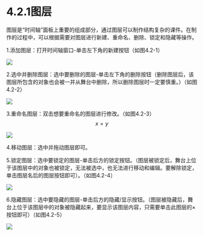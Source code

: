 # **4.2.1图层**

 图层是“时间轴”面板上重要的组成部分，通过图层可以制作结构复杂的课件。在制作的过程中，可以根据需要对图层进行新建、重命名、删除、锁定和隐藏等操作。

  1.添加图层：打开时间轴窗口-单击左下角的新建按钮（如图4.2-1）

![](file:///C:\Users\netedi21\AppData\Local\Temp\ksohtml\wpsE22F.tmp.png)

2.选中并删除图层：选中要删除的图层-单击左下角的删除按钮（删除图层后，该图层所包含的对象也会被一并从舞台中删除，所以删除图层时一定要慎重。）（如图4.2-2）

![](file:///C:\Users\netedi21\AppData\Local\Temp\ksohtml\wpsE23F.tmp.png)

3.重命名图层：双击想要重命名的图层进行修改。（如图4.2-3）$$x = y$$

![](file:///C:\Users\netedi21\AppData\Local\Temp\ksohtml\wpsE240.tmp.png)

4.移动图层：选中并拖动图层即可。

5.锁定图层：选中要锁定的图层-单击后方的锁定按钮。（图层被锁定后，舞台上位于该图层中的对象也被锁定，无法被选中，也无法进行移动和编辑。要解除锁定，单击图层名后的图层按钮即可）。（如图4.2-4）

![](file:///C:\Users\netedi21\AppData\Local\Temp\ksohtml\wpsE251.tmp.png)

6.隐藏图层：选中要隐藏的图层-单击后方的隐藏/显示按钮。（图层被隐藏后，舞台上位于该图层中的对象被隐藏起来，要显示该图层内容，只需要单击此图层的×按钮即可）（如图4.2-5）

![](file:///C:\Users\netedi21\AppData\Local\Temp\ksohtml\wpsE262.tmp.png)

